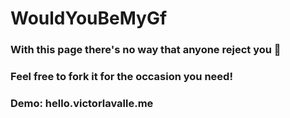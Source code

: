 # WouldYouBeMyGf
### With this page there's no way that anyone reject you 🤪

### Feel free to fork it for the occasion you need!

### Demo: hello.victorlavalle.me
